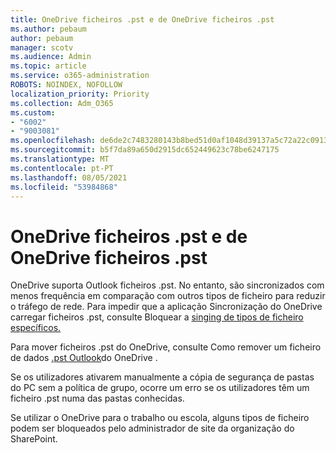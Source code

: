 ```yaml
---
title: OneDrive ficheiros .pst e de OneDrive ficheiros .pst
ms.author: pebaum
author: pebaum
manager: scotv
ms.audience: Admin
ms.topic: article
ms.service: o365-administration
ROBOTS: NOINDEX, NOFOLLOW
localization_priority: Priority
ms.collection: Adm_O365
ms.custom:
- "6002"
- "9003081"
ms.openlocfilehash: de6de2c7483280143b8bed51d0af1048d39137a5c72a22c09131d32326b8e447
ms.sourcegitcommit: b5f7da89a650d2915dc652449623c78be6247175
ms.translationtype: MT
ms.contentlocale: pt-PT
ms.lasthandoff: 08/05/2021
ms.locfileid: "53984868"
---
```

# <a name="onedrive-and-pst-files"></a>OneDrive ficheiros .pst e de OneDrive ficheiros .pst 

OneDrive suporta Outlook ficheiros .pst. No entanto, são sincronizados com menos frequência em comparação com outros tipos de ficheiro para reduzir o tráfego de rede. Para impedir que a aplicação Sincronização do OneDrive carregar ficheiros .pst, consulte Bloquear a [singing de tipos de ficheiro específicos.](https://docs.microsoft.com/onedrive/block-file-types) 

Para mover ficheiros .pst do OneDrive, consulte Como remover um ficheiro de dados [.pst Outlook](https://support.microsoft.com/office/how-to-remove-an-outlook-pst-data-file-from-onedrive-b6b9e522-59bd-40f7-949f-168d0aa9b38e)do OneDrive . 

Se os utilizadores ativarem manualmente a cópia de segurança de pastas do PC sem a política de grupo, ocorre um erro se os utilizadores têm um ficheiro .pst numa das pastas conhecidas.

Se utilizar o OneDrive para o trabalho ou escola, alguns tipos de ficheiro podem ser bloqueados pelo administrador de site da organização do SharePoint.